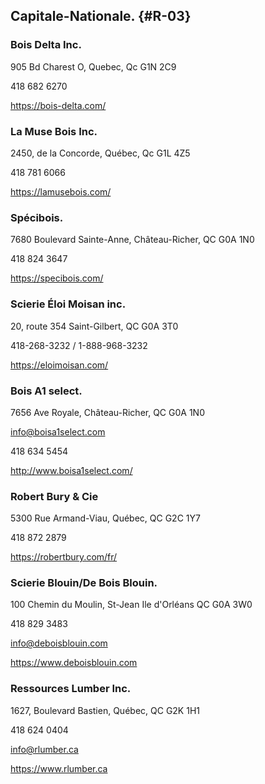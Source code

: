 
## Capitale-Nationale. {#R-03}

###  Bois Delta Inc.

905 Bd Charest O, Quebec, Qc G1N 2C9

418 682 6270

<https://bois-delta.com/>

### La Muse Bois Inc.

2450, de la Concorde, Québec, Qc G1L 4Z5

418 781 6066

<https://lamusebois.com/>

### Spécibois.

7680 Boulevard Sainte-Anne, Château-Richer, QC G0A 1N0

418 824 3647

<https://specibois.com/>

### Scierie Éloi Moisan inc.

20, route 354 Saint-Gilbert, QC G0A 3T0

418-268-3232 / 1-888-968-3232

<https://eloimoisan.com/>

### Bois A1 select.

7656 Ave Royale, Château-Richer, QC G0A 1N0

<info@boisa1select.com>

418 634 5454

<http://www.boisa1select.com/>

### Robert Bury & Cie

5300 Rue Armand-Viau, Québec, QC G2C 1Y7

418 872 2879

<https://robertbury.com/fr/>

### Scierie Blouin/De Bois Blouin.

100 Chemin du Moulin, St-Jean Ile d'Orléans QC G0A 3W0

418 829 3483

<info@deboisblouin.com>

<https://www.deboisblouin.com>

### Ressources Lumber Inc.

1627, Boulevard Bastien, Québec, QC G2K 1H1

418 624 0404

<info@rlumber.ca>

<https://www.rlumber.ca>

